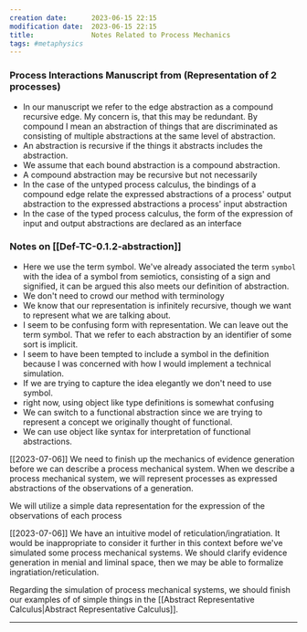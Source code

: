 ```yaml
---
creation date:		2023-06-15 22:15
modification date:	2023-06-15 22:15
title: 				Notes Related to Process Mechanics
tags: #metaphysics 
---
```

### Process Interactions Manuscript from (Representation of 2 processes)
* In our manuscript we refer to the edge abstraction as a compound recursive edge. My concern is, that this may be redundant. By compound I mean an abstraction of things that are discriminated as consisting of multiple abstractions at the same level of abstraction.  
* An abstraction is recursive if the things it abstracts includes the abstraction.
* We assume that each bound abstraction is a compound abstraction. 
* A compound abstraction may be recursive but not necessarily  
* In the case of the untyped process calculus, the bindings of a compound edge relate the expressed abstractions of  a process' output abstraction to the expressed abstractions a process' input abstraction
* In the case of the typed process calculus, the form of the expression of input and output abstractions are declared as an interface

### Notes on [[Def-TC-0.1.2-abstraction]]
* Here we use the term symbol. We've already associated the term `symbol` with the idea of a symbol from semiotics, consisting of a sign and signified, it can be argued this also meets our definition of abstraction. 
* We don't need to crowd our method with terminology
* We know that our representation is infinitely recursive, though we want to represent what we are talking about.
* I seem to be confusing form with representation. We can leave out the term symbol. That we refer to each abstraction by an identifier of some sort is implicit.
* I seem to have been tempted to include a symbol in the definition because I was concerned with how I would implement a technical simulation.
* If we are trying to capture the idea elegantly we don't need to use symbol.
* right now, using object like type definitions is somewhat confusing
* We can switch to a functional abstraction since we are trying to represent a concept we originally thought of functional. 
* We can use object like syntax for interpretation of functional abstractions.

[[2023-07-06]]
We need to finish up the mechanics of evidence generation before we can describe a process mechanical system. When we describe a process mechanical system, we will represent processes as expressed abstractions of the observations of a generation.

We will utilize a simple data representation for the expression of the observations of each process

[[2023-07-06]]
We have an intuitive model of reticulation/ingratiation. It would be inappropriate to consider it further in this context before we've simulated some process mechanical systems. We should clarify evidence generation in menial and liminal space, then we may be able to formalize ingratiation/reticulation. 

Regarding the simulation of process mechanical systems, we should finish our examples of of simple things in the [[Abstract Representative Calculus|Abstract Representative Calculus]].



---
[^1]: : [[Tasks Related to Process Mechanics]]